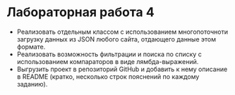 # Лабораторная работа 4 #


+ Реализовать отдельным классом с использованием многопоточноти загрузку данных из JSON любого сайта, отдающего данные  этом формате.
+ Реализовать возможность фильтрации и поиска по списку с использованием компараторов в виде лямбда-выражений.
+ Выгрузить проект в репозиторий GitHub и добавить к нему описание в README (кратко, несколько строк пояснений по каждому заданию).
